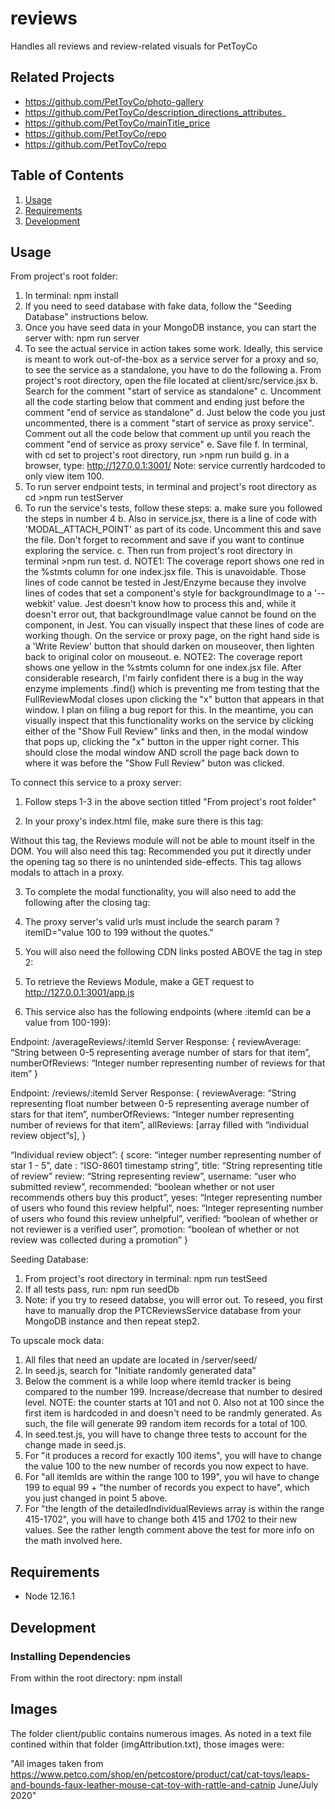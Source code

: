 # reviews
Handles all reviews and review-related visuals for PetToyCo

## Related Projects

  - https://github.com/PetToyCo/photo-gallery
  - https://github.com/PetToyCo/description_directions_attributes_
  - https://github.com/PetToyCo/mainTitle_price
  - https://github.com/PetToyCo/repo
  - https://github.com/PetToyCo/repo

## Table of Contents

1. [Usage](#Usage)
1. [Requirements](#requirements)
1. [Development](#development)

## Usage

From project's root folder:
1. In terminal: npm install
2. If you need to seed database with fake data, follow the "Seeding Database" instructions below.
3. Once you have seed data in your MongoDB instance, you can start the server with: npm run server
4. To see the actual service in action takes some work. Ideally, this service is meant to work out-of-the-box as a service server for a proxy and so, to see the service as a standalone, you have to do the following
  a. From project's root directory, open the file located at client/src/service.jsx
  b. Search for the comment "start of service as standalone"
  c. Uncomment all the code starting below that comment and ending just before the comment "end of service as standalone"
  d. Just below the code you just uncommented, there is a comment "start of service as proxy service". Comment out all the code below that comment up until you reach the comment "end of service as proxy service"
  e. Save file
  f. In terminal, with cd set to project's root directory, run >npm run build
  g. in a browser, type: http://127.0.0.1:3001/
Note: service currently hardcoded to only view item 100.
5. To run server endpoint tests, in terminal and project's root directory as cd >npm run testServer
6. To run the service's tests, follow these steps:
a. make sure you followed the steps in number 4
b. Also in service.jsx, there is a line of code with 'MODAL_ATTACH_POINT' as part of its code. Uncomment this and save the file. Don't forget to recomment and save if you want to continue exploring the service.
c. Then run from project's root directory in terminal >npm run test.
d. NOTE1: The coverage report shows one red in the %stmts column for one index.jsx file. This is unavoidable. Those lines of code cannot be tested in Jest/Enzyme because they involve lines of codes that set a component's style for backgroundImage to a '--webkit' value. Jest doesn't know how to process this and, while it doesn't error out, that backgroundImage value cannot be found on the component, in Jest. You can visually inspect that these lines of code are working though. On the service or proxy page, on the right hand side is a 'Write Review' button that should darken on mouseover, then lighten back to original color on mouseout.
e. NOTE2: The coverage report shows one yellow in the %stmts column for one index.jsx file. After considerable research, I'm fairly confident there is a bug in the way enzyme implements .find() which is preventing me from testing that the FullReviewModal closes upon clicking the "x" button that appears in that window. I plan on filing a bug report for this. In the meantime, you can visually inspect that this functionality works on the service by clicking either of the "Show Full Review" links and then, in the modal window that pops up, clicking the "x" button in the upper right corner. This should close the modal window AND scroll the page back down to where it was before the "Show Full Review" buton was clicked.



To connect this service to a proxy server:
1. Follow steps 1-3 in the above section titled "From project's root folder"

2. In your proxy's index.html file, make sure there is this tag:
<div id="REVIEWS_ATTACH_POINT"></div>
Without this tag, the Reviews module will not be able to mount itself in the DOM.
You will also need this tag:
<div
  id="MODAL_ATTACH_POINT"
  style="position: absolute; top: -20px; left: -20px; visibility: hidden; overflow: hidden; background-color: rgba(0, 0, 0, 0.4); z-index: 100;"
></div>
Recommended you put it directly under the opening <body> tag so there is no unintended side-effects. This tag allows modals to attach in a proxy.

3. To complete the modal functionality, you will also need to add the following after the closing </body> tag:
<script>
  const callback = function() {
    const body = document.body;

    let height = body.scrollHeight + 40;
    let width = body.scrollWidth + 40;

    const modalAttachPoint = document.getElementById("MODAL_ATTACH_POINT");

    modalAttachPoint.style.height = `${height}px`;
    modalAttachPoint.style.width = `${width}px`;
  };

  window.addEventListener('resize', callback);

  const targetNode = document.body;
  const observer = new MutationObserver(callback);
  const config = { childList: true, subtree: true, attributes: false };
  observer.observe(targetNode, config);
</script>

4. The proxy server's valid urls must include the search param ?itemID="value 100 to 199 without the quotes."

5. You will also need the following CDN links posted ABOVE the tag in step 2:
<script crossorigin src="https://unpkg.com/react@16/umd/react.production.min.js"></script>
<script crossorigin src="https://unpkg.com/react-dom@16/umd/react-dom.production.min.js"></script>
<script crossorigin src="https://cdnjs.cloudflare.com/ajax/libs/axios/0.19.2/axios.min.js"></script>
<script crossorigin src="https://cdnjs.cloudflare.com/ajax/libs/redux/4.0.5/redux.min.js"></script>
<script crossorigin src="https://cdnjs.cloudflare.com/ajax/libs/react-redux/7.2.0/react-redux.min.js"></script>
<script crossorigin src="https://momentjs.com/downloads/moment.min.js"></script>
<link href="https://fonts.googleapis.com/css2?family=Nunito&display=swap" rel="stylesheet">

5. To retrieve the Reviews Module, make a GET request to http://127.0.0.1:3001/app.js

6. This service also has the following endpoints (where :itemId can be a value from 100-199):

Endpoint: /averageReviews/:itemId
Server Response:
{
  reviewAverage: “String between 0-5 representing average number of stars for that item”,
  numberOfReviews: “Integer number representing number of reviews for that item”
}

Endpoint: /reviews/:itemId
Server Response:
{
  reviewAverage: “String representing float number between 0-5 representing average number of stars for that item”,
  numberOfReviews: “Integer number representing number of reviews for that item”,
  allReviews: [array filled with “individual review object”s],
}

“Individual review object”: {
  score: “integer number representing number of star 1 - 5”,
  date : “ISO-8601 timestamp string”,
  title: “String representing title of review”
  review: “String representing review”,
  username: “user who submitted review”,
  recommended: “boolean whether or not user recommends others buy this product”,
  yeses: “Integer representing number of users who found this review helpful”,
  noes: “Integer representing number of users who found this review unhelpful”,
  verified: “boolean of whether or not reviewer is a verified user”,
  promotion: “boolean of whether or not review was collected during a promotion”
}




Seeding Database:
1. From project's root directory in terminal: npm run testSeed
2. If all tests pass, run: npm run seedDb
3. Note: if you try to reseed databse, you will error out. To reseed, you first have to manually drop the PTCReviewsService database from your MongoDB instance and then repeat step2.



To upscale mock data:
1. All files that need an update are located in /server/seed/
2. In seed.js, search for "Initiate randomly generated data"
3. Below the comment is a while loop where itemId tracker is being compared to the number 199. Increase/decrease that number to desired level. NOTE: the counter starts at 101 and not 0. Also not at 100 since the first item is hardcoded in and doesn't need to be randmly generated. As such, the file will generate 99 random item records for a total of 100.
4. In seed.test.js, you will have to change three tests to account for the change made in seed.js.
5. For "it produces a record for exactly 100 items", you will have to change the value 100 to the new number of records you now expect to have.
6. For "all itemIds are within the range 100 to 199", you wil have to change 199 to equal 99 + "the number of records you expect to have", which you just changed in point 5 above.
7.  For "the length of the detailedIndividualReviews array is within the range 415-1702", you will have to change both 415 and 1702 to their new values. See the rather length comment above the test for more info on the math involved here.


## Requirements

- Node 12.16.1


## Development

### Installing Dependencies

From within the root directory: npm install

## Images
The folder client/public contains numerous images. As noted in a text file contined within that folder (imgAttribution.txt), those images were: 

"All images taken from https://www.petco.com/shop/en/petcostore/product/cat/cat-toys/leaps-and-bounds-faux-leather-mouse-cat-toy-with-rattle-and-catnip June/July 2020"
